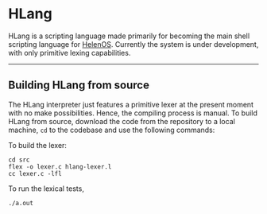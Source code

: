 HLang
=====

HLang is a scripting language made primarily for becoming the main shell scripting language for [HelenOS](www.helenos.org). Currently the system is under development, with only primitive lexing capabilities.

----------

Building HLang from source
----------------
The HLang interpreter just features a primitive lexer at the present moment with no make possibilities. Hence, the compiling process is manual. To build HLang from source, download the code from the repository to a local machine, `cd` to the codebase and use the following commands:

To build the lexer:

    cd src
    flex -o lexer.c hlang-lexer.l
    cc lexer.c -lfl
    
To run the lexical tests,

    ./a.out

